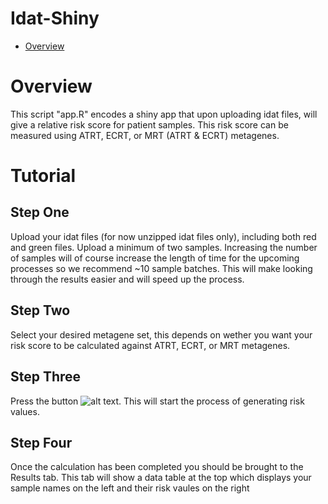 # Idat-Shiny


- [Overview](#overview)


# Overview
This script "app.R" encodes a shiny app that upon uploading idat files, will give a relative risk score for patient samples. 
This risk score can be measured using ATRT, ECRT, or MRT (ATRT & ECRT) metagenes.

# Tutorial
## Step One
Upload your idat files (for now unzipped idat files only), including both red and green files. Upload a minimum of two samples. Increasing the number of samples will of course increase the length of time for the upcoming processes so we recommend ~10 sample batches. This will make looking through the results easier and will speed up the process.

## Step Two

Select your desired metagene set, this depends on wether you want your risk score to be calculated against ATRT, ECRT, or MRT metagenes.

## Step Three

Press the button ![alt text](https://github.com/hackingjpr/Idat-Shiny/blob/main/Tutorial/Risk_values.png?raw=true). This will start the process of generating risk values.

## Step Four

Once the calculation has been completed you should be brought to the Results tab. This tab will show a data table at the top which displays your sample names on the left and their risk vaules on the right

